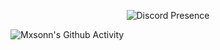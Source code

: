 <p align="center">
    <img alt="Discord Presence" src="https://lanyard.cnrad.dev/api/1038956642139656194">
</p>

![Mxsonn's Github Activity](https://github-readme-stats-eight-theta.vercel.app/api?username=binbang12&theme=highcontrast&show_icons=true&include_all_commits=true&count_private=true)
